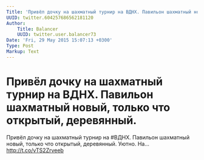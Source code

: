 ```yaml
---
Title: 'Привёл дочку на шахматный турнир на ВДНХ. Павильон шахматный новый, только что открытый, деревянный.'
UUID: twitter.604257686562181120
Author:
    Title: Balancer
    UUID: twitter.user.balancer73
Date: 'Fri, 29 May 2015 15:07:13 +0300'
Type: Post
Markup: Text
---
```


# Привёл дочку на шахматный турнир на ВДНХ. Павильон шахматный новый, только что открытый, деревянный.

Привёл дочку на шахматный турнир на #ВДНХ. Павильон
шахматный новый, только что открытый, деревянный. Уютно.
На... http://t.co/vTS2Zrveeb